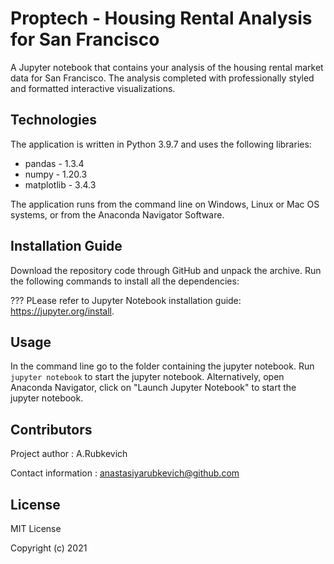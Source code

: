 # Proptech - Housing Rental Analysis for San Francisco


A Jupyter notebook that contains your analysis of the housing rental market data for San Francisco. The analysis completed with professionally styled and formatted interactive visualizations.

## Technologies
The application is written in Python 3.9.7 and uses the following libraries:

* pandas - 1.3.4
* numpy - 1.20.3
* matplotlib - 3.4.3

The application runs from the command line on Windows, Linux or Mac OS systems, or from the Anaconda Navigator Software.

## Installation Guide
Download the repository code through GitHub and unpack the archive. Run the following commands to install all the dependencies:

???
PLease refer to Jupyter Notebook installation guide: https://jupyter.org/install.

## Usage

In the command line go to the folder containing the jupyter notebook. Run `jupyter notebook` to start the jupyter notebook. Alternatively, open Anaconda Navigator, click on "Launch Jupyter Notebook" to start the jupyter notebook.

## Contributors

Project author : A.Rubkevich

Contact information : anastasiyarubkevich@github.com

## License

MIT License

Copyright (c) 2021